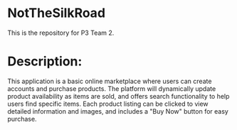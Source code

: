 # NotTheSilkRoad
This is the repository for P3 Team 2.


# Description:
This application is a basic online marketplace where users can create accounts and purchase products. The platform will dynamically update product availability as items are sold, and offers search functionality to help users find specific items. Each product listing can be clicked to view detailed information and images, and includes a "Buy Now" button for easy purchase.

